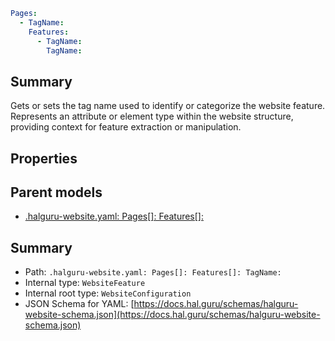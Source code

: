 <!--
title: TagName
version: 1.40.3-beta.6
generated: true
date: 2025-04-28
node: This file is generated by the command-line program: `halguru manual -c -m`
-->


```yaml
Pages:
  - TagName:
    Features:
      - TagName:
        TagName:
```

## Summary

Gets or sets the tag name used to identify or categorize the website feature. Represents an attribute or element type within the website structure, providing context for feature extraction or manipulation.

## Properties


## Parent models

* [.halguru-website.yaml: Pages[]: Features[]:]((website)-pages-list-features-list.md)
## Summary

* Path: `.halguru-website.yaml: Pages[]: Features[]: TagName:`
* Internal type: `WebsiteFeature`
* Internal root type: `WebsiteConfiguration`
* JSON Schema for YAML: [https://docs.hal.guru/schemas/halguru-website-schema.json](https://docs.hal.guru/schemas/halguru-website-schema.json)
